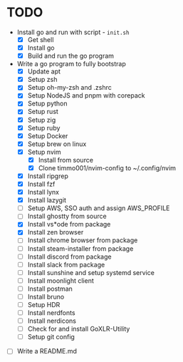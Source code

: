 # TODO

- Install go and run with script - `init.sh`
  - [x] Get shell
  - [x] Install go
  - [x] Build and run the go program
- Write a go program to fully bootstrap
  - [x] Update apt
  - [x] Setup zsh
  - [x] Setup oh-my-zsh and .zshrc
  - [x] Setup NodeJS and pnpm with corepack
  - [x] Setup python
  - [x] Setup rust
  - [x] Setup zig
  - [x] Setup ruby
  - [x] Setup Docker
  - [x] Setup brew on linux
  - [x] Setup nvim
    - [x] Install from source
    - [x] Clone timmo001/nvim-config to ~/.config/nvim
  - [x] Install ripgrep
  - [x] Install fzf
  - [x] Install lynx
  - [x] Install lazygit
  - [ ] Setup AWS, SSO auth and assign AWS_PROFILE
  - [ ] Install ghostty from source
  - [x] Install vs*ode from package
  - [x] Install zen browser
  - [ ] Install chrome browser from package
  - [ ] Install steam-installer from package
  - [ ] Install discord from package
  - [ ] Install slack from package
  - [ ] Install sunshine and setup systemd service
  - [ ] Install moonlight client
  - [ ] Install postman
  - [ ] Install bruno
  - [ ] Setup HDR
  - [ ] Install nerdfonts
  - [ ] Install nerdicons
  - [ ] Check for and install GoXLR-Utility
  - [ ] Setup git config
- [ ] Write a README.md
